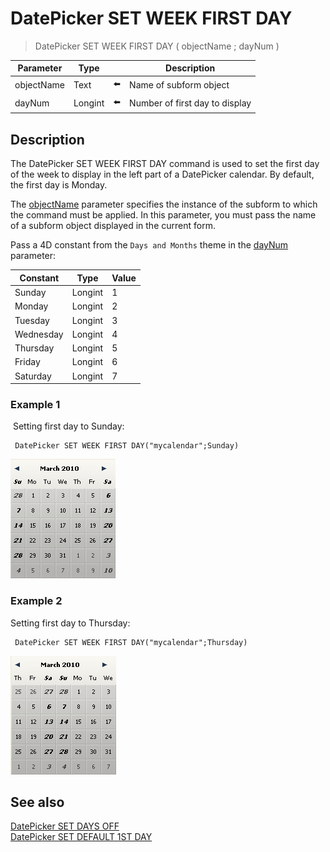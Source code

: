 # DatePicker SET WEEK FIRST DAY

> DatePicker SET WEEK FIRST DAY ( objectName ; dayNum )

| Parameter | Type |     | Description |
| --- | --- | --- | --- |
| objectName | Text | ⬅️ | Name of subform object |
| dayNum | Longint | ⬅️ | Number of first day to display |
## Description

The DatePicker SET WEEK FIRST DAY command is used to set the first day of the week to display in the left part of a DatePicker calendar. By default, the first day is Monday.

The [objectName](# "Name of subform object") parameter specifies the instance of the subform to which the command must be applied. In this parameter, you must pass the name of a subform object displayed in the current form.

Pass a 4D constant from the `Days and Months` theme in the [dayNum](# "Number of first day to display") parameter:

| Constant | Type | Value |
| --- | --- | --- |
| Sunday | Longint | 1   |
| Monday | Longint | 2   |
| Tuesday | Longint | 3   |
| Wednesday | Longint | 4   |
| Thursday | Longint | 5   |
| Friday | Longint | 6   |
| Saturday | Longint | 7   |
### Example 1  

 Setting first day to Sunday:

```4d
 DatePicker SET WEEK FIRST DAY("mycalendar";Sunday)
```

![](../images/pict308112.en.png)

### Example 2  

Setting first day to Thursday:

```4d
 DatePicker SET WEEK FIRST DAY("mycalendar";Thursday)
```

![](../images/pict308150.en.png)

## See also

[DatePicker SET DAYS OFF](DatePicker%20SET%20DAYS%20OFF.md)  
[DatePicker SET DEFAULT 1ST DAY](DatePicker%20SET%20DEFAULT%201ST%20DAY.md)
